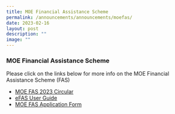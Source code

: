 ```yaml
---
title: MOE Financial Assistance Scheme
permalink: /announcements/announcements/moefas/
date: 2023-02-16
layout: post
description: ""
image: ""
---
```

### MOE Financial Assistance Scheme

Please click on the links below for more info on the MOE Financial Assistance Scheme (FAS)

* [MOE FAS 2023 Circular](/files/MOE%20FAS/MOE%20FAS%202023%20Circular.pdf)
* [eFAS User Guide](/files/MOE%20FAS/eFAS%20User%20Guide%20_online%20submission.pdf)
* [MOE FAS Application Form](/files/MOE%20FAS/MOE%20FAS%20Application%20Form%20Sep%202022.pdf)